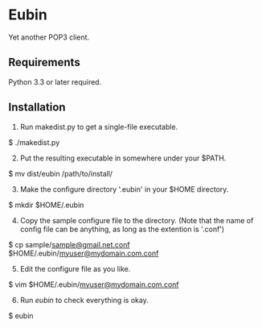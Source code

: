 Eubin
=====

Yet another POP3 client.

Requirements
------------

Python 3.3 or later required.

Installation
------------

1. Run makedist.py to get a single-file executable.

  $ ./makedist.py

2. Put the resulting executable in somewhere under your $PATH.

  $ mv dist/eubin /path/to/install/

3. Make the configure directory '.eubin' in your $HOME directory.

  $ mkdir $HOME/.eubin

4. Copy the sample configure file to the directory.
   (Note that the name of config file can be anything, as long as the
    extention is '.conf')

  $ cp sample/sample@gmail.net.conf $HOME/.eubin/myuser@mydomain.com.conf

5. Edit the configure file as you like.

  $ vim $HOME/.eubin/myuser@mydomain.com.conf

6. Run *eubin* to check everything is okay.

  $ eubin
